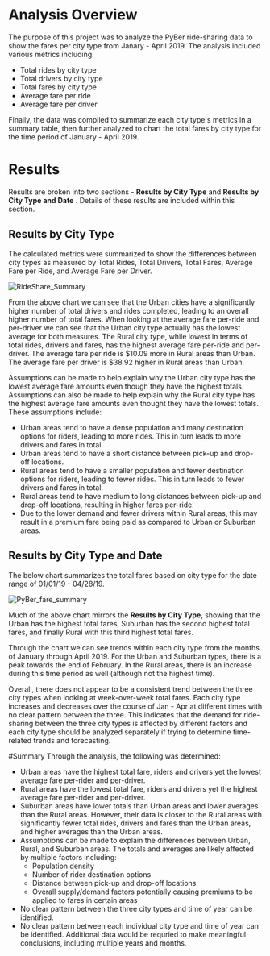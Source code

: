 # Analysis Overview
The purpose of this project was to analyze the PyBer ride-sharing data to show the fares per city type from Janary - April 2019. The analysis included various metrics including:
- Total rides by city type
- Total drivers by city type
- Total fares by city type
- Average fare per ride
- Average fare per driver

Finally, the data was compiled to summarize each city type's metrics in a summary table, then further analyzed to chart the total fares by city type for the time period of January - April 2019.

# Results
Results are broken into two sections - **Results by City Type** and **Results by City Type and Date** . Details of these results are included within this section.

## Results by City Type
The calculated metrics were summarized to show the differences between city types as measured by Total Rides, Total Drivers, Total Fares, Average Fare per Ride, and Average Fare per Driver. 

![RideShare_Summary](https://user-images.githubusercontent.com/93630042/145716339-f37b3abe-fcbe-461c-bd6b-05198b90613d.png)

From the above chart we can see that the Urban cities have a significantly higher number of total drivers and rides completed, leading to an overall higher number of total fares. When looking at the average fare per-ride and per-driver we can see that the Urban city type actually has the lowest average for both measures. The Rural city type, while lowest in terms of total rides, drivers and fares, has the highest average fare per-ride and per-driver. The average fare per ride is $10.09 more in Rural areas than Urban. The average fare per driver is $38.92 higher in Rural areas than Urban. 

Assumptions can be made to help explain why the Urban city type has the lowest average fare amounts even though they have the highest totals. Assumptions can also be made to help explain why the Rural city type has the highest average fare amounts even thought they have the lowest totals. These assumptions include:
- Urban areas tend to have a dense population and many destination options for riders, leading to more rides. This in turn leads to more drivers and fares in total. 
- Urban areas tend to have a short distance between pick-up and drop-off locations.
- Rural areas tend to have a smaller population and fewer destination options for riders, leading to fewer rides. This in turn leads to fewer drivers and fares in total.
- Rural areas tend to have medium to long distances between pick-up and drop-off locations, resulting in higher fares per-ride. 
- Due to the lower demand and fewer drivers within Rural areas, this may result in a premium fare being paid as compared to Urban or Suburban areas.

## Results by City Type and Date
The below chart summarizes the total fares based on city type for the date range of 01/01/19 - 04/28/19.

![PyBer_fare_summary](https://user-images.githubusercontent.com/93630042/145716678-22fa9e38-756a-4cc0-8e3a-5207c5f48ae1.png)

Much of the above chart mirrors the **Results by City Type**, showing that the Urban has the highest total fares, Suburban has the second highest total fares, and finally Rural with this third highest total fares. 

Through the chart we can see trends within each city type from the months of January through April 2019. For the Urban and Suburban types, there is a peak towards the end of February. In the Rural areas, there is an increase during this time period as well (although not the highest time). 

Overall, there does not appear to be a consistent trend between the three city types when looking at week-over-week total fares. Each city type increases and decreases over the course of Jan - Apr at different times with no clear pattern between the three. This indicates that the demand for ride-sharing between the three city types is affected by different factors and each city type should be analyzed separately if trying to determine time-related trends and forecasting. 

#Summary
Through the analysis, the following was determined:

- Urban areas have the highest total fare, riders and drivers yet the lowest average fare per-rider and per-driver. 
- Rural areas have the lowest total fare, riders and drivers yet the highest average fare per-rider and per-driver.
- Suburban areas have lower totals than Urban areas and lower averages than the Rural areas. However, their data is closer to the Rural areas with significantly fewer total rides, drivers and fares than the Urban areas, and higher averages than the Urban areas. 
- Assumptions can be made to explain the differences between Urban, Rural, and Suburban areas. The totals and averages are likely affected by multiple factors including:
  - Population density
  - Number of rider destination options
  - Distance between pick-up and drop-off locations
  - Overall supply/demand factors potentially causing premiums to be applied to fares in certain areas
- No clear pattern between the three city types and time of year can be identified. 
- No clear pattern between each individual city type and time of year can be identified. Additional data would be requried to make meaningful conclusions, including multiple years and months.

